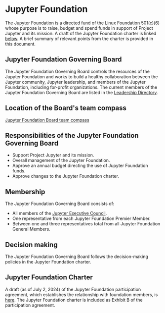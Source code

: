 # Jupyter Foundation

The Jupyter Foundation is a directed fund of the Linux Foundation 501(c)(6) whose purpose is to raise, budget and spend funds in support of Project Jupyter and its mission. A draft of the Jupyter Foundation charter is linked [below](#jupyter-foundation-charter). A brief summary of relevant points from the charter is provided in this document.

## Jupyter Foundation Governing Board

The Jupyter Foundation Governing Board controls the resources of the Jupyter Foundation and works to build a healthy collaboration between the Jupyter community, Jupyter leadership, and members of the Jupyter Foundation, including for-profit organizations. The current members of the Jupyter Foundation Governing Board are listed in the [Leadership Directory](people.md#jupyter-foundation-governing-board).

## Location of the Board's team compass

[Jupyter Foundation Board team compass](https://jupyter-governance.github.io/jupyter-foundation-governing-board)

## Responsibilities of the Jupyter Foundation Governing Board

- Support Project Jupyter and its mission.
- Overall management of the Jupyter Foundation.
- Approve an annual budget directing the use of Jupyter Foundation funds.
- Approve changes to the Jupyter Foundation charter.

## Membership

The Jupyter Foundation Governing Board consists of:

- All members of the [Jupyter Executive Council](./executive_council.md).
- One representative from each Jupyter Foundation Premier Member.
- Between one and three representatives total from all Jupyter Foundation General Members.

## Decision making

The Jupyter Foundation Governing Board follows the decision-making policies in the Jupyter Foundation charter.

## Jupyter Foundation Charter

A draft (as of July 2, 2024) of the Jupyter Foundation participation agreement, which establishes the relationship with foundation members, is [here](jupyter_foundation_participation_agreement_draft-20240702.pdf). The Jupyter Foundation charter is included as Exhibit B of the participation agreement.
